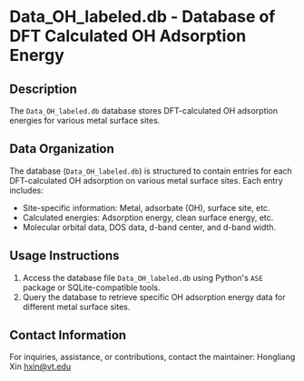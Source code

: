 # Data_OH_labeled.db - Database of DFT Calculated OH Adsorption Energy

## Description
The `Data_OH_labeled.db` database stores DFT-calculated OH adsorption energies for various metal surface sites. 


## Data Organization
The database (`Data_OH_labeled.db`) is structured to contain entries for each DFT-calculated OH adsorption on various metal surface sites. Each entry includes:
- Site-specific information: Metal, adsorbate (OH), surface site, etc.
- Calculated energies: Adsorption energy, clean surface energy, etc.
- Molecular orbital data, DOS data, d-band center, and d-band width.

## Usage Instructions
1. Access the database file `Data_OH_labeled.db` using Python's `ASE` package or SQLite-compatible tools.
2. Query the database to retrieve specific OH adsorption energy data for different metal surface sites.


## Contact Information
For inquiries, assistance, or contributions, contact the maintainer:
Hongliang Xin
hxin@vt.edu

